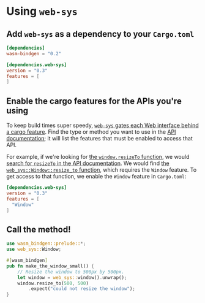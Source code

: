 # Using `web-sys`

## Add `web-sys` as a dependency to your `Cargo.toml`

```toml
[dependencies]
wasm-bindgen = "0.2"

[dependencies.web-sys]
version = "0.3"
features = [
]
```

## Enable the cargo features for the APIs you're using

To keep build times super speedy, [`web-sys` gates each Web interface behind a
cargo feature](./cargo-features.html). Find the type or method you want to use
in the [API documentation][api]; it will list the features that must be enabled
to access that API.

For example, if we're looking for [the `window.resizeTo`
function][js-resize-to], we would [search for `resizeTo` in the API
documentation][search-resize-to]. We would find [the
`web_sys::Window::resize_to` function][rust-resize-to], which requires the
`Window` feature. To get access to that function, we enable the `Window` feature
in `Cargo.toml`:

```toml
[dependencies.web-sys]
version = "0.3"
features = [
  "Window"
]
```

## Call the method!

```rust
use wasm_bindgen::prelude::*;
use web_sys::Window;

#[wasm_bindgen]
pub fn make_the_window_small() {
    // Resize the window to 500px by 500px.
    let window = web_sys::window().unwrap();
    window.resize_to(500, 500)
        .expect("could not resize the window");
}
```

[api]: https://rustwasm.github.io/wasm-bindgen/api/web_sys/
[js-resize-to]: https://developer.mozilla.org/en-US/docs/Web/API/window/resizeTo
[search-resize-to]: https://rustwasm.github.io/wasm-bindgen/api/web_sys/?search=resizeTo
[rust-resize-to]: https://rustwasm.github.io/wasm-bindgen/api/web_sys/struct.Window.html#method.resize_to
